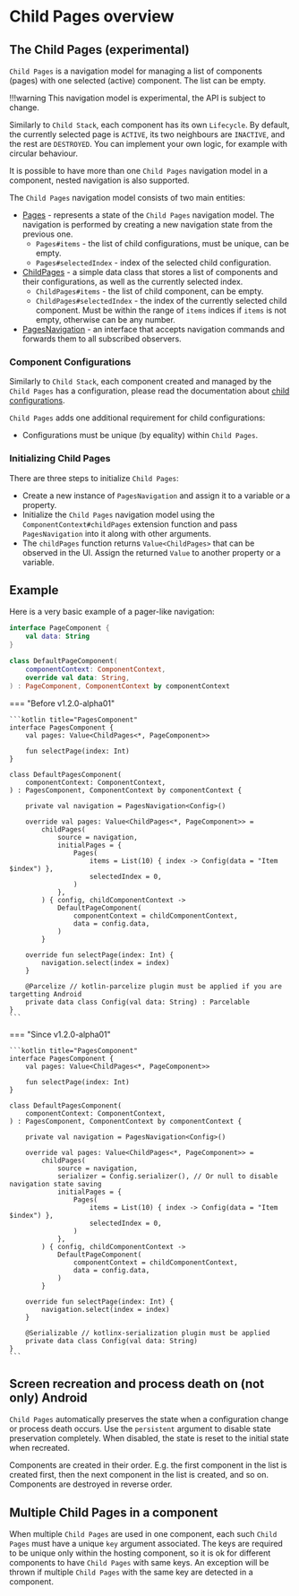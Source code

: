 # Child Pages overview

## The Child Pages (experimental)

`Child Pages` is a navigation model for managing a list of components (pages) with one selected (active) component. The list can be empty.

!!!warning
    This navigation model is experimental, the API is subject to change.

Similarly to `Child Stack`, each component has its own `Lifecycle`. By default, the currently selected page is `ACTIVE`, its two neighbours are `INACTIVE`, and the rest are `DESTROYED`. You can implement your own logic, for example with circular behaviour. 

It is possible to have more than one `Child Pages` navigation model in a component, nested navigation is also supported.

The `Child Pages` navigation model consists of two main entities:

- [Pages](https://github.com/arkivanov/Decompose/blob/master/decompose/src/commonMain/kotlin/com/arkivanov/decompose/router/pages/Pages.kt) - represents a state of the `Child Pages` navigation model. The navigation is performed by creating a new navigation state from the previous one.
    - `Pages#items` - the list of child configurations, must be unique, can be empty.
    - `Pages#selectedIndex` - index of the selected child configuration.
- [ChildPages](https://github.com/arkivanov/Decompose/blob/master/decompose/src/commonMain/kotlin/com/arkivanov/decompose/router/pages/ChildPages.kt) - a simple data class that stores a list of components and their configurations, as well as the currently selected index.
    - `ChildPages#items` - the list of child component, can be empty.
    - `ChildPages#selectedIndex` - the index of the currently selected child component. Must be within the range of `items` indices if `items` is not empty, otherwise can be any number.
- [PagesNavigation](https://github.com/arkivanov/Decompose/blob/master/decompose/src/commonMain/kotlin/com/arkivanov/decompose/router/pages/PagesNavigation.kt) - an interface that accepts navigation commands and forwards them to all subscribed observers.

### Component Configurations

Similarly to `Child Stack`, each component created and managed by the `Child Pages` has a configuration, please read the documentation about [child configurations](/Decompose/navigation/overview/#component-configurations-and-child-factories).

`Child Pages` adds one additional requirement for child configurations:

- Configurations must be unique (by equality) within `Child Pages`.

### Initializing Child Pages

There are three steps to initialize `Child Pages`:

- Create a new instance of `PagesNavigation` and assign it to a variable or a property.
- Initialize the `Child Pages` navigation model using the `ComponentContext#childPages` extension function and pass `PagesNavigation` into it along with other arguments.
- The `childPages` function returns `Value<ChildPages>` that can be observed in the UI. Assign the returned `Value` to another property or a variable.

## Example

Here is a very basic example of a pager-like navigation:

```kotlin title="PageComponent"
interface PageComponent {
    val data: String
}

class DefaultPageComponent(
    componentContext: ComponentContext,
    override val data: String,
) : PageComponent, ComponentContext by componentContext
```

=== "Before v1.2.0-alpha01"

    ```kotlin title="PagesComponent"
    interface PagesComponent {
        val pages: Value<ChildPages<*, PageComponent>>
    
        fun selectPage(index: Int)
    }
    
    class DefaultPagesComponent(
        componentContext: ComponentContext,
    ) : PagesComponent, ComponentContext by componentContext {
    
        private val navigation = PagesNavigation<Config>()
    
        override val pages: Value<ChildPages<*, PageComponent>> =
            childPages(
                source = navigation,
                initialPages = {
                    Pages(
                        items = List(10) { index -> Config(data = "Item $index") },
                        selectedIndex = 0,
                    )
                },
            ) { config, childComponentContext ->
                DefaultPageComponent(
                    componentContext = childComponentContext,
                    data = config.data,
                )
            }
    
        override fun selectPage(index: Int) {
            navigation.select(index = index)
        }
    
        @Parcelize // kotlin-parcelize plugin must be applied if you are targetting Android
        private data class Config(val data: String) : Parcelable
    }
    ```

=== "Since v1.2.0-alpha01"

    ```kotlin title="PagesComponent"
    interface PagesComponent {
        val pages: Value<ChildPages<*, PageComponent>>
    
        fun selectPage(index: Int)
    }
    
    class DefaultPagesComponent(
        componentContext: ComponentContext,
    ) : PagesComponent, ComponentContext by componentContext {
    
        private val navigation = PagesNavigation<Config>()
    
        override val pages: Value<ChildPages<*, PageComponent>> =
            childPages(
                source = navigation,
                serializer = Config.serializer(), // Or null to disable navigation state saving
                initialPages = {
                    Pages(
                        items = List(10) { index -> Config(data = "Item $index") },
                        selectedIndex = 0,
                    )
                },
            ) { config, childComponentContext ->
                DefaultPageComponent(
                    componentContext = childComponentContext,
                    data = config.data,
                )
            }
    
        override fun selectPage(index: Int) {
            navigation.select(index = index)
        }
    
        @Serializable // kotlinx-serialization plugin must be applied
        private data class Config(val data: String)
    }
    ```

## Screen recreation and process death on (not only) Android

`Child Pages` automatically preserves the state when a configuration change or process death occurs. Use the `persistent` argument to disable state preservation completely. When disabled, the state is reset to the initial state when recreated.

Components are created in their order. E.g. the first component in the list is created first, then the next component in the list is created, and so on. Components are destroyed in reverse order.

## Multiple Child Pages in a component

When multiple `Child Pages` are used in one component, each such `Child Pages` must have a unique `key` argument associated. The keys are required to be unique only within the hosting component, so it is ok for different components to have `Child Pages` with same keys. An exception will be thrown if multiple `Child Pages` with the same key are detected in a component.
